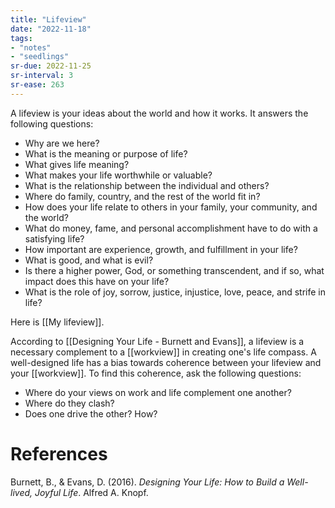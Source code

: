 ```yaml
---
title: "Lifeview"
date: "2022-11-18"
tags:
- "notes"
- "seedlings"
sr-due: 2022-11-25
sr-interval: 3
sr-ease: 263
---
```


A lifeview is your ideas about the world and how it works. It answers the following questions:

- Why are we here?
- What is the meaning or purpose of life?
- What gives life meaning?
- What makes your life worthwhile or valuable?
- What is the relationship between the individual and others?
- Where do family, country, and the rest of the world fit in?
- How does your life relate to others in your family, your community, and the world?
- What do money, fame, and personal accomplishment have to do with a satisfying life?
- How important are experience, growth, and fulfillment in your life?
- What is good, and what is evil?
- Is there a higher power, God, or something transcendent, and if so, what impact does this have on your life?
- What is the role of joy, sorrow, justice, injustice, love, peace, and strife in life?

Here is [[My lifeview]].

According to [[Designing Your Life - Burnett and Evans]], a lifeview is a necessary complement to a [[workview]] in creating one's life compass. A well-designed life has a bias towards coherence between your lifeview and your [[workview]]. To find this coherence, ask the following questions:

- Where do your views on work and life complement one another?
- Where do they clash?
- Does one drive the other? How?

# References

Burnett, B., & Evans, D. (2016). _Designing Your Life: How to Build a Well-lived, Joyful Life_. Alfred A. Knopf.